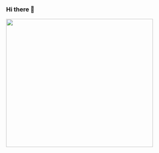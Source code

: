 ### Hi there 👋
<img src="https://github.com/KacWNK/testing/blob/main/e11d38bf-bb01-4147-8824-882714fbaca9.jpg" width="400" height="350" />


<!--
**KacWNK/KacWNK** is a ✨ _special_ ✨ repository because its `README.md` (this file) appears on your GitHub profile.

Here are some ideas to get you started:

- 🔭 I’m currently working on ...
- 🌱 I’m currently learning ...
- 👯 I’m looking to collaborate on ...
- 🤔 I’m looking for help with ...
- 💬 Ask me about ...
- 📫 How to reach me: ...
- 😄 Pronouns: ...
- ⚡ Fun fact: ...
-->
